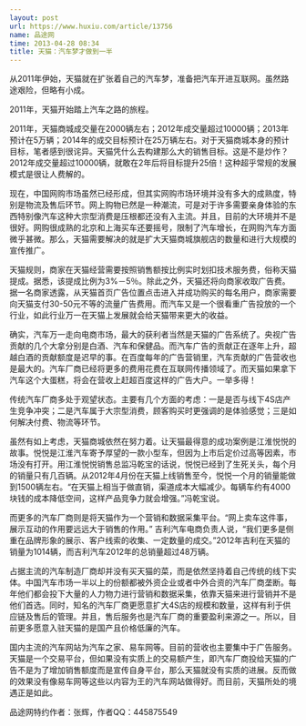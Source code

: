 ```yaml
---
layout: post
url: https://www.huxiu.com/article/13756
name: 品途网
time: 2013-04-28 08:34
title: 天猫：汽车梦才做到一半
---
```

从2011年伊始，天猫就在扩张着自己的汽车梦，准备把汽车开进互联网。虽然路途艰险，但略有小成。

2011年，天猫开始踏上汽车之路的旅程。

2011年，天猫商城成交量在2000辆左右；2012年成交量超过10000辆；2013年预计在5万辆；2014年的成交目标预计在25万辆左右。对于天猫商城本身的预计目标，笔者感到很诧异。天猫凭什么去构建那么大的销售目标。这是不是炒作？2012年成交量超过10000辆，就敢在2年后将目标提升25倍！这种超乎常规的发展模式是很让人费解的。

现在，中国网购市场虽然已经形成，但其实网购市场环境并没有多大的成熟度，特别是物流及售后环节。网上购物已然是一种潮流，可是对于许多需要亲身体验的东西特别像汽车这种大宗型消费是压根都还没有入主流。并且，目前的大环境并不是很好。网购很成熟的北京和上海买车还要摇号，限制了汽车增长，在网购汽车方面微乎甚微。那么，天猫需要解决的就是扩大天猫商城旗舰店的数量和进行大规模的宣传推广。

天猫规则，商家在天猫经营需要按照销售额按比例实时划扣技术服务费，俗称天猫提成。据悉，该提成比例为3%－5％。除此之外，天猫还将向商家收取广告费。据一名商家透露，从天猫首页广告位置点击进入并成功购买的每名用户，商家需要向天猫支付30-50元不等的流量广告费用。而汽车又是一个很看重广告投放的一个行业，如此行业万一在天猫上发展就会给天猫带来更大的收益。

确实，汽车万一走向电商市场，最大的获利者当然是天猫的广告系统了。央视广告贡献的几个大拿分别是白酒、汽车和保健品。而汽车广告的贡献正在逐年上升，超越白酒的贡献额度是迟早的事。在百度每年的广告营销里，汽车贡献的广告营收也是最大的。汽车厂商已经将更多的费用花费在互联网传播领域了。而天猫如果拿下汽车这个大蛋糕，将会在营收上赶超百度这样的广告大户。一举多得！

传统汽车厂商多处于观望状态。主要有几个方面的考虑：一是是否与线下4S店产生竞争冲突；二是汽车属于大宗型消费，顾客购买时更强调的是体验感觉；三是如何解决付费、物流等环节。

虽然有如上考虑，天猫商城依然在努力着。让天猫最得意的成功案例是江淮悦悦的故事。悦悦是江淮汽车寄予厚望的一款小型车，但因为上市后定价过高等因素，市场没有打开。用江淮悦悦销售总监冯乾宝的话说，悦悦已经到了生死关头，每个月的销量只有几百辆。从2012年4月份在天猫上线销售至今，悦悦一个月的销量能做到1500辆左右。“在天猫上相当于做直销，渠道成本大幅减少。每辆车约有4000块钱的成本降低空间，这样产品竞争力就会增强。”冯乾宝说。

而更多的汽车厂商则是将天猫作为一个营销和数据采集平台。“网上卖车这件事，展示互动的作用要远远大于销售的作用。” 吉利汽车电商负责人说，“我们更多是侧重在品牌形象的展示、客户线索的收集、一定数量的成交。”2012年吉利在天猫的销量为1014辆，而吉利汽车2012年的总销量超过48万辆。

占据主流的汽车制造厂商却并没有买天猫的菜，而是依然坚持着自己传统的线下实体。中国汽车市场一半以上的份额都被外资企业或者中外合资的汽车厂商垄断。每年他们都会投下大量的人力物力进行营销和数据采集，依靠天猫来进行营销并不是他们首选。同时，知名的汽车厂商更愿意扩大4S店的规模和数量，这样有利于供应链及售后的管理。并且，售后服务也是汽车厂商的重要盈利来源之一。所以，目前更多愿意入驻天猫的是国产且价格低廉的汽车。

国内主流的汽车网站为汽车之家、易车网等。目前的营收也主要集中于广告服务。天猫是一个交易平台，但如果没有实质上的交易额产生，即汽车厂商投给天猫的广告不是为了增加销售额度而是宣传自身平台，那么天猫就没有实质的进展。反而做的效果没有像易车网等这些以内容为王的汽车网站做得好。而目前，天猫所处的境遇正是如此。

品途网特约作者：张辉，作者QQ：445875549

